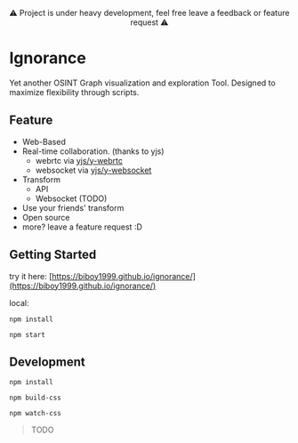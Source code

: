 <p align=center>
⚠ Project is under heavy development, feel free leave a feedback or feature request ⚠
</p>

# Ignorance

Yet another OSINT Graph visualization and exploration Tool.
Designed to maximize flexibility through scripts.

## Feature

  - Web-Based
  - Real-time collaboration. (thanks to yjs)
      - webrtc via [yjs/y-webrtc](https://github.com/yjs/y-webrtc)
      - websocket via [yjs/y-websocket](https://github.com/yjs/y-websocket)
  - Transform
      - API
      - Websocket (TODO)
  - Use your friends' transform 
  - Open source
  - more? leave a feature request :D

## Getting Started
try it here: [https://biboy1999.github.io/ignorance/](https://biboy1999.github.io/ignorance/)

local:

```npm install```

```npm start```


## Development

```npm install```

```npm build-css```

```npm watch-css```

> TODO

